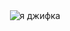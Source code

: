 
<div id="header" align="center">
  <img src="https://giphy.com/gifs/cool-yeah-drive-KEh5kliRTSVJm.gif" alt="я джифка">
</div>
